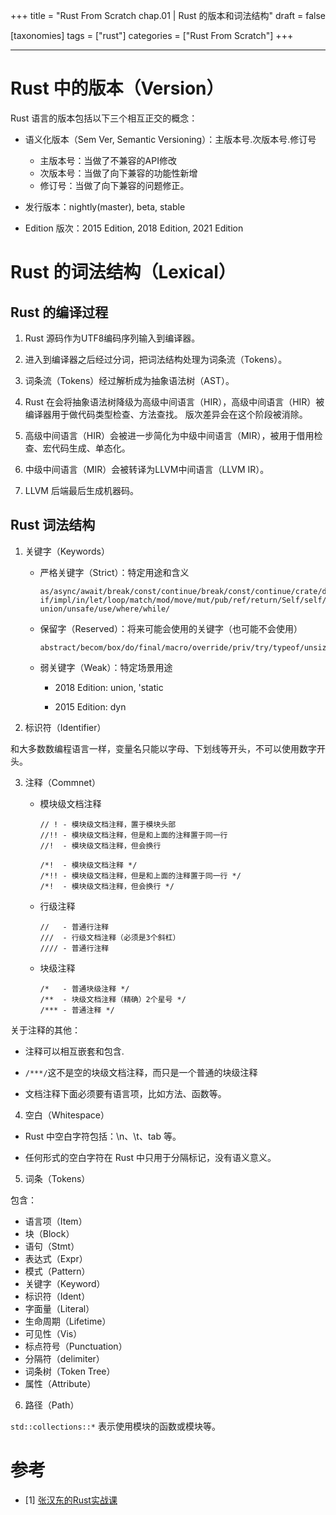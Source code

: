 +++
title = "Rust From Scratch chap.01 | Rust 的版本和词法结构"
draft = false

[taxonomies]
tags = ["rust"]
categories = ["Rust From Scratch"]
+++

---

# Rust 中的版本（Version）

Rust 语言的版本包括以下三个相互正交的概念：

- 语义化版本（Sem Ver, Semantic Versioning）：主版本号.次版本号.修订号
    - 主版本号：当做了不兼容的API修改
    - 次版本号：当做了向下兼容的功能性新增
    - 修订号：当做了向下兼容的问题修正。

- 发行版本：nightly(master), beta, stable

- Edition 版次：2015 Edition, 2018 Edition, 2021 Edition

# Rust 的词法结构（Lexical）

## Rust 的编译过程

1. Rust 源码作为UTF8编码序列输入到编译器。

2. 进入到编译器之后经过分词，把词法结构处理为词条流（Tokens）。

3. 词条流（Tokens）经过解析成为抽象语法树（AST）。

4. Rust 在会将抽象语法树降级为高级中间语言（HIR），高级中间语言（HIR）被编译器用于做代码类型检查、方法查找。
版次差异会在这个阶段被消除。

5. 高级中间语言（HIR）会被进一步简化为中级中间语言（MIR），被用于借用检查、宏代码生成、单态化。

6. 中级中间语言（MIR）会被转译为LLVM中间语言（LLVM IR）。

7. LLVM 后端最后生成机器码。

## Rust 词法结构

1. 关键字（Keywords）

    - 严格关键字（Strict）：特定用途和含义

        ```
        as/async/await/break/const/continue/break/const/continue/crate/dyn/else/enum/extern/false/fn/for/
        if/impl/in/let/loop/match/mod/move/mut/pub/ref/return/Self/self/static/struct/super/trait/true/type/ 
        union/unsafe/use/where/while/
        ```

    - 保留字（Reserved）：将来可能会使用的关键字（也可能不会使用）

        ```
        abstract/becom/box/do/final/macro/override/priv/try/typeof/unsized/virtual/yield
        ```

    - 弱关键字（Weak）：特定场景用途

       - 2018 Edition: union, 'static

       - 2015 Edition: dyn


2. 标识符（Identifier）

和大多数数编程语言一样，变量名只能以字母、下划线等开头，不可以使用数字开头。

3. 注释（Commnet）

    - 模块级文档注释

        ```
        // ! - 模块级文档注释，置于模块头部
        //!! - 模块级文档注释，但是和上面的注释置于同一行
        //!  - 模块级文档注释，但会换行

        /*!  - 模块级文档注释 */
        /*!! - 模块级文档注释，但是和上面的注释置于同一行 */
        /*!  - 模块级文档注释，但会换行 */
        ```

    - 行级注释

        ```
        //   - 普通行注释
        ///  - 行级文档注释（必须是3个斜杠）
        //// - 普通行注释
        ```

    - 块级注释

        ```
        /*   - 普通块级注释 */
        /**  - 块级文档注释（精确）2个星号 */ 
        /*** - 普通注释 */
        ```

关于注释的其他：

- 注释可以相互嵌套和包含.

- `/***/`这不是空的块级文档注释，而只是一个普通的块级注释

- 文档注释下面必须要有语言项，比如方法、函数等。

4. 空白（Whitespace）

- Rust 中空白字符包括：\n、\t、tab 等。

- 任何形式的空白字符在 Rust 中只用于分隔标记，没有语义意义。

5. 词条（Tokens）

包含：

- 语言项（Item）
- 块（Block）
- 语句（Stmt）
- 表达式（Expr）
- 模式（Pattern）
- 关键字（Keyword）
- 标识符（Ident）
- 字面量（Literal）
- 生命周期（Lifetime）
- 可见性（Vis）
- 标点符号（Punctuation）
- 分隔符（delimiter）
- 词条树（Token Tree）
- 属性（Attribute）

6. 路径（Path）

`std::collections::*` 表示使用模块的函数或模块等。

# 参考

- [1] [张汉东的Rust实战课](https://time.geekbang.org/course/detail/100060601-286522)

